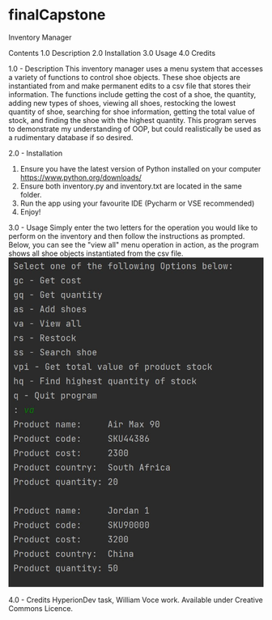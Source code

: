 # finalCapstone
Inventory Manager

Contents
1.0 Description
2.0 Installation
3.0 Usage
4.0 Credits


1.0 - Description
This inventory manager uses a menu system that accesses a variety of functions to control shoe objects.
These shoe objects are instantiated from and make permanent edits to a csv file that stores their information.
The functions include getting the cost of a shoe, the quantity, adding new types of shoes, viewing all shoes,
restocking the lowest quantity of shoe, searching for shoe information, getting the total value of stock,
and finding the shoe with the highest quantity. 
This program serves to demonstrate my understanding of OOP, but could realistically be used as a rudimentary
database if so desired.

2.0 - Installation
1. Ensure you have the latest version of Python installed on your computer https://www.python.org/downloads/
2. Ensure both inventory.py and inventory.txt are located in the same folder.
3. Run the app using your favourite IDE (Pycharm or VSE recommended)
4. Enjoy!

3.0 - Usage
Simply enter the two letters for the operation you would like to perform on the inventory and then follow
the instructions as prompted.
Below, you can see the "view all" menu operation in action, as the program shows all shoe objects
instantiated from the csv file.
![View All Screenshot](https://github.com/macept/finalCapstone/raw/main/view_all.JPG)

4.0 - Credits
HyperionDev task, William Voce work.
Available under Creative Commons Licence.
